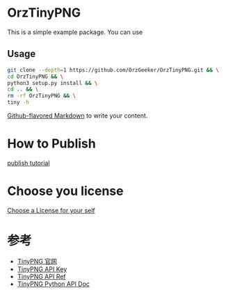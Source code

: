 # OrzTinyPNG

This is a simple example package. You can use

## Usage

```bash
git clone --depth=1 https://github.com/OrzGeeker/OrzTinyPNG.git && \
cd OrzTinyPNG && \
python3 setup.py install && \
cd .. && \
rm -rf OrzTinyPNG && \
tiny -h
```

[Github-flavored Markdown](https://guides.github.com/features/mastering-markdown/)
to write your content.

# How to Publish

[publish tutorial](https://packaging.python.org/tutorials/packaging-projects/)

# Choose you license

[Choose a License for your self](https://choosealicense.com)

# 参考

- [TinyPNG 官网](https://tinypng.com/)
- [TinyPNG API Key](https://tinypng.com/developers)
- [TinyPNG API Ref](https://tinypng.com/developers/reference)
- [TinyPNG Python API Doc](https://tinypng.com/developers/reference/python)
